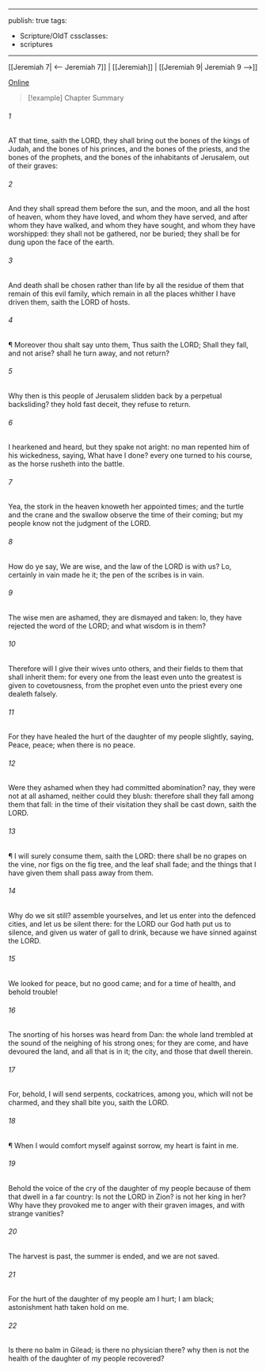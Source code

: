 

---
publish: true
tags:
  - Scripture/OldT
cssclasses:
  - scriptures
---
[[Jeremiah 7| <-- Jeremiah 7]] | [[Jeremiah]] | [[Jeremiah 9| Jeremiah 9 -->]]

[Online](https://churchofjesuschrist.org/study/scriptures/ot/jer/8?lang=eng)

>[!example] Chapter Summary
>
###### 1
AT that time, saith the LORD, they shall bring out the bones of the kings of Judah, and the bones of his princes, and the bones of the priests, and the bones of the prophets, and the bones of the inhabitants of Jerusalem, out of their graves:
###### 2
And they shall spread them before the sun, and the moon, and all the host of heaven, whom they have loved, and whom they have served, and after whom they have walked, and whom they have sought, and whom they have worshipped: they shall not be gathered, nor be buried; they shall be for dung upon the face of the earth.
###### 3
And death shall be chosen rather than life by all the residue of them that remain of this evil family, which remain in all the places whither I have driven them, saith the LORD of hosts.
###### 4
¶ Moreover thou shalt say unto them, Thus saith the LORD; Shall they fall, and not arise?  shall he turn away, and not return?
###### 5
Why then is this people of Jerusalem slidden back by a perpetual backsliding?  they hold fast deceit, they refuse to return.
###### 6
I hearkened and heard, but they spake not aright: no man repented him of his wickedness, saying, What have I done?  every one turned to his course, as the horse rusheth into the battle.
###### 7
Yea, the stork in the heaven knoweth her appointed times; and the turtle and the crane and the swallow observe the time of their coming; but my people know not the judgment of the LORD.
###### 8
How do ye say, We are wise, and the law of the LORD is with us?  Lo, certainly in vain made he it; the pen of the scribes is in vain.
###### 9
The wise men are ashamed, they are dismayed and taken: lo, they have rejected the word of the LORD; and what wisdom is in them?
###### 10
Therefore will I give their wives unto others, and their fields to them that shall inherit them: for every one from the least even unto the greatest is given to covetousness, from the prophet even unto the priest every one dealeth falsely.
###### 11
For they have healed the hurt of the daughter of my people slightly, saying, Peace, peace; when there is no peace.
###### 12
Were they ashamed when they had committed abomination?  nay, they were not at all ashamed, neither could they blush: therefore shall they fall among them that fall: in the time of their visitation they shall be cast down, saith the LORD.
###### 13
¶ I will surely consume them, saith the LORD: there shall be no grapes on the vine, nor figs on the fig tree, and the leaf shall fade; and the things that I have given them shall pass away from them.
###### 14
Why do we sit still?  assemble yourselves, and let us enter into the defenced cities, and let us be silent there: for the LORD our God hath put us to silence, and given us water of gall to drink, because we have sinned against the LORD.
###### 15
We looked for peace, but no good came; and for a time of health, and behold trouble!
###### 16
The snorting of his horses was heard from Dan: the whole land trembled at the sound of the neighing of his strong ones; for they are come, and have devoured the land, and all that is in it; the city, and those that dwell therein.
###### 17
For, behold, I will send serpents, cockatrices, among you, which will not be charmed, and they shall bite you, saith the LORD.
###### 18
¶ When I would comfort myself against sorrow, my heart is faint in me.
###### 19
Behold the voice of the cry of the daughter of my people because of them that dwell in a far country: Is not the LORD in Zion?  is not her king in her?  Why have they provoked me to anger with their graven images, and with strange vanities?
###### 20
The harvest is past, the summer is ended, and we are not saved.
###### 21
For the hurt of the daughter of my people am I hurt; I am black; astonishment hath taken hold on me.
###### 22
Is there no balm in Gilead; is there no physician there?  why then is not the health of the daughter of my people recovered?




